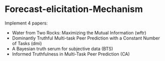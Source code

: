 # Forecast-elicitation-Mechanism

Implement 4 papers:

- Water from Two Rocks: Maximizing the Mutual Information (wftr)
- Dominantly Truthful Multi-task Peer Prediction with a Constant Number of Tasks (dmi)
- A Bayesian truth serum for subjective data (BTS)
- Informed Truthfulness in Multi-Task Peer Prediction (CA)
